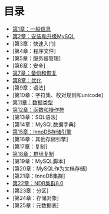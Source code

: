 # 目录

- [第1章：一般信息](一般信息/一般信息.md)
- [第2章：安装和升级MySQL](安装和升级/安装和升级.md)
- [第3章：快速入门]
- [第4章：程序文件]
- [第5章：服务器管理]
- [第6章：安全]
- [第7章：备份和恢复](备份和恢复/备份和恢复.md)
- [第8章：优化](优化/优化.md)
- [第9章：语法]
- [第10章：字符集、校对规则和unicode]
- [第11章：数据类型](数据类型/数据类型.md)
- [第12章：函数和操作符](函数和运算符/函数和运算符.md)
- [第13章：SQL语法]
- [第14章：MySQL数据字典]
- [第15章：InnoDB存储引擎](InnoDB存储引擎/InnoDB存储引擎.md)
- [第16章：其他存储引擎]
- [第17章：复制]
- [第18章：群组复制](组复制/组复制.md)
- [第19章：MySQL脚本]
- [第20章：MySQL作为文档存储]
- [第21章：InnoDB集群]
- [第22章：NDB集群8.0](NDB集群/NDB集群.md)
- [第23章：分区]
- [第24章：存储对象]
- [第25章：元数据表]
